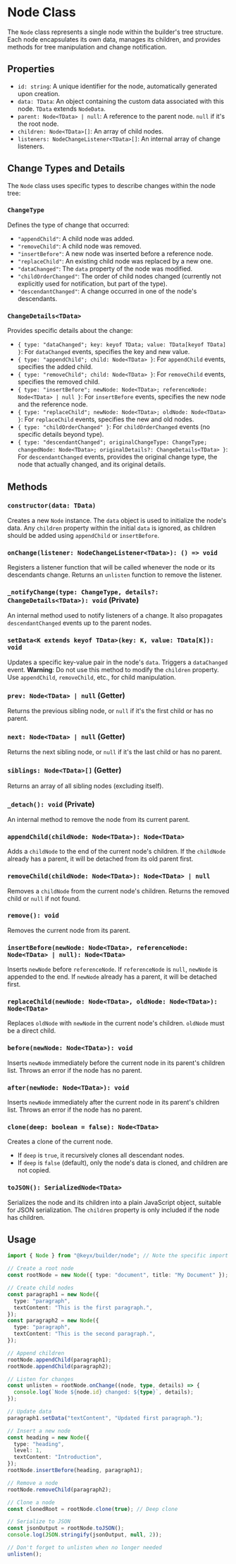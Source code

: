 # Node Class

The `Node` class represents a single node within the builder's tree structure. Each node encapsulates its own data, manages its children, and provides methods for tree manipulation and change notification.

## Properties

- `id: string`: A unique identifier for the node, automatically generated upon creation.
- `data: TData`: An object containing the custom data associated with this node. `TData` extends `NodeData`.
- `parent: Node<TData> | null`: A reference to the parent node. `null` if it's the root node.
- `children: Node<TData>[]`: An array of child nodes.
- `listeners: NodeChangeListener<TData>[]`: An internal array of change listeners.

## Change Types and Details

The `Node` class uses specific types to describe changes within the node tree:

### `ChangeType`

Defines the type of change that occurred:

- `"appendChild"`: A child node was added.
- `"removeChild"`: A child node was removed.
- `"insertBefore"`: A new node was inserted before a reference node.
- `"replaceChild"`: An existing child node was replaced by a new one.
- `"dataChanged"`: The `data` property of the node was modified.
- `"childOrderChanged"`: The order of child nodes changed (currently not explicitly used for notification, but part of the type).
- `"descendantChanged"`: A change occurred in one of the node's descendants.

### `ChangeDetails<TData>`

Provides specific details about the change:

- `{ type: "dataChanged"; key: keyof TData; value: TData[keyof TData] }`: For `dataChanged` events, specifies the key and new value.
- `{ type: "appendChild"; child: Node<TData> }`: For `appendChild` events, specifies the added child.
- `{ type: "removeChild"; child: Node<TData> }`: For `removeChild` events, specifies the removed child.
- `{ type: "insertBefore"; newNode: Node<TData>; referenceNode: Node<TData> | null }`: For `insertBefore` events, specifies the new node and the reference node.
- `{ type: "replaceChild"; newNode: Node<TData>; oldNode: Node<TData> }`: For `replaceChild` events, specifies the new and old nodes.
- `{ type: "childOrderChanged" }`: For `childOrderChanged` events (no specific details beyond type).
- `{ type: "descendantChanged"; originalChangeType: ChangeType; changedNode: Node<TData>; originalDetails?: ChangeDetails<TData> }`: For `descendantChanged` events, provides the original change type, the node that actually changed, and its original details.

## Methods

### `constructor(data: TData)`

Creates a new `Node` instance. The `data` object is used to initialize the node's data. Any `children` property within the initial `data` is ignored, as children should be added using `appendChild` or `insertBefore`.

### `onChange(listener: NodeChangeListener<TData>): () => void`

Registers a listener function that will be called whenever the node or its descendants change. Returns an `unlisten` function to remove the listener.

### `_notifyChange(type: ChangeType, details?: ChangeDetails<TData>): void` (Private)

An internal method used to notify listeners of a change. It also propagates `descendantChanged` events up to the parent nodes.

### `setData<K extends keyof TData>(key: K, value: TData[K]): void`

Updates a specific key-value pair in the node's `data`. Triggers a `dataChanged` event.
**Warning**: Do not use this method to modify the `children` property. Use `appendChild`, `removeChild`, etc., for child manipulation.

### `prev: Node<TData> | null` (Getter)

Returns the previous sibling node, or `null` if it's the first child or has no parent.

### `next: Node<TData> | null` (Getter)

Returns the next sibling node, or `null` if it's the last child or has no parent.

### `siblings: Node<TData>[]` (Getter)

Returns an array of all sibling nodes (excluding itself).

### `_detach(): void` (Private)

An internal method to remove the node from its current parent.

### `appendChild(childNode: Node<TData>): Node<TData>`

Adds a `childNode` to the end of the current node's children. If the `childNode` already has a parent, it will be detached from its old parent first.

### `removeChild(childNode: Node<TData>): Node<TData> | null`

Removes a `childNode` from the current node's children. Returns the removed child or `null` if not found.

### `remove(): void`

Removes the current node from its parent.

### `insertBefore(newNode: Node<TData>, referenceNode: Node<TData> | null): Node<TData>`

Inserts `newNode` before `referenceNode`. If `referenceNode` is `null`, `newNode` is appended to the end. If `newNode` already has a parent, it will be detached first.

### `replaceChild(newNode: Node<TData>, oldNode: Node<TData>): Node<TData>`

Replaces `oldNode` with `newNode` in the current node's children. `oldNode` must be a direct child.

### `before(newNode: Node<TData>): void`

Inserts `newNode` immediately before the current node in its parent's children list. Throws an error if the node has no parent.

### `after(newNode: Node<TData>): void`

Inserts `newNode` immediately after the current node in its parent's children list. Throws an error if the node has no parent.

### `clone(deep: boolean = false): Node<TData>`

Creates a clone of the current node.

- If `deep` is `true`, it recursively clones all descendant nodes.
- If `deep` is `false` (default), only the node's data is cloned, and children are not copied.

### `toJSON(): SerializedNode<TData>`

Serializes the node and its children into a plain JavaScript object, suitable for JSON serialization. The `children` property is only included if the node has children.

## Usage

```typescript
import { Node } from "@keyx/builder/node"; // Note the specific import path

// Create a root node
const rootNode = new Node({ type: "document", title: "My Document" });

// Create child nodes
const paragraph1 = new Node({
  type: "paragraph",
  textContent: "This is the first paragraph.",
});
const paragraph2 = new Node({
  type: "paragraph",
  textContent: "This is the second paragraph.",
});

// Append children
rootNode.appendChild(paragraph1);
rootNode.appendChild(paragraph2);

// Listen for changes
const unlisten = rootNode.onChange((node, type, details) => {
  console.log(`Node ${node.id} changed: ${type}`, details);
});

// Update data
paragraph1.setData("textContent", "Updated first paragraph.");

// Insert a new node
const heading = new Node({
  type: "heading",
  level: 1,
  textContent: "Introduction",
});
rootNode.insertBefore(heading, paragraph1);

// Remove a node
rootNode.removeChild(paragraph2);

// Clone a node
const clonedRoot = rootNode.clone(true); // Deep clone

// Serialize to JSON
const jsonOutput = rootNode.toJSON();
console.log(JSON.stringify(jsonOutput, null, 2));

// Don't forget to unlisten when no longer needed
unlisten();
```
